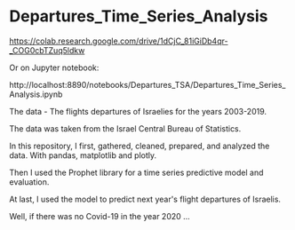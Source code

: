 # Departures_Time_Series_Analysis
https://colab.research.google.com/drive/1dCjC_81iGiDb4qr-_COG0cbTZuq5ldkw

Or on Jupyter notebook:

http://localhost:8890/notebooks/Departures_TSA/Departures_Time_Series_Analysis.ipynb

The data - The flights departures of Israelies for the years 2003-2019. 

The data was taken from the Israel Central Bureau of Statistics.

In this repository, I first, gathered, cleaned, prepared, and analyzed the data. With pandas, matplotlib and plotly.

Then I used the Prophet library for a time series predictive model and evaluation. 

At last, I used the model to predict next year's flight departures of Israelis.

Well, if there was no Covid-19 in the year 2020 ...
